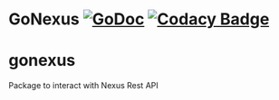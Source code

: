 # GoNexus [![GoDoc](http://img.shields.io/badge/go-documentation-blue.svg?style=flat-square)](http://godoc.org/github.com/nelsonjvf/gonexus) [![Codacy Badge](https://api.codacy.com/project/badge/Grade/7695e11627fa4f63a2e2d40c98f366a5)](https://www.codacy.com/app/NelsonJVF/gonexus?utm_source=github.com&amp;utm_medium=referral&amp;utm_content=NelsonJVF/gonexus&amp;utm_campaign=Badge_Grade)

# gonexus
Package to interact with Nexus Rest API
